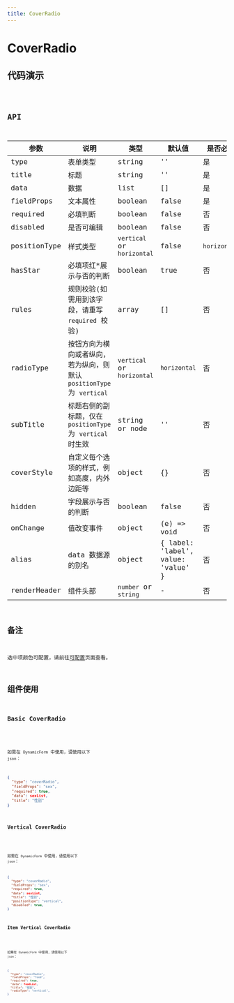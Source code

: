 ```yaml
---
title: CoverRadio
---
```


# CoverRadio

## 代码演示

<code src="./demo/index.tsx" />

## API

| 参数         | 说明                                                                  | 类型                       | 默认值                             | 是否必填     |
| ------------ | --------------------------------------------------------------------- | -------------------------- | ---------------------------------- | ------------ |
| type         | 表单类型                                                              | string                     | ''                                 | 是           |
| title        | 标题                                                                  | string                     | ''                                 | 是           |
| data         | 数据                                                                  | list                       | []                                 | 是           |
| fieldProps   | 文本属性                                                              | boolean                    | false                              | 是           |
| required     | 必填判断                                                              | boolean                    | false                              | 否           |
| disabled     | 是否可编辑                                                            | boolean                    | false                              | 否           |
| positionType | 样式类型                                                              | `vertical` or `horizontal` | false                              | `horizontal` |
| hasStar      | 必填项红\*展示与否的判断                                              | boolean                    | true                               | 否           |
| rules        | 规则校验(如需用到该字段，请重写 `required` 校验)                      | array                      | []                                 | 否           |
| radioType    | 按钮方向为横向或者纵向，若为纵向，则默认 `positionType` 为 `vertical` | `vertical` or `horizontal` | `horizontal`                       | 否           |
| subTitle     | 标题右侧的副标题，仅在 `positionType` 为 `vertical` 时生效            | string or node             | ''                                 | 否           |
| coverStyle   | 自定义每个选项的样式，例如高度，内外边距等                            | object                     | {}                                 | 否           |
| hidden       | 字段展示与否的判断                                                    | boolean                    | false                              | 否           |
| onChange     | 值改变事件                                                            | object                     | (e) => void                        | 否           |
| alias        | data 数据源的别名                                                     | object                     | { label: 'label', value: 'value' } | 否           |
| renderHeader | 组件头部                                                              | `number` or `string`       | -                                  | 否           |

## 备注

选中项颜色可配置，请前往[可配置](https://dform.alitajs.com/setting)页面查看。

## 组件使用

### Basic CoverRadio

<code src="./demo/basicRadio.tsx" />

如需在 `DynamicForm` 中使用，请使用以下 `json`：

```json
{
  "type": "coverRadio",
  "fieldProps": "sex",
  "required": true,
  "data": sexList,
  "title": "性别"
}
```

### Vertical CoverRadio

<code src="./demo/vertical.tsx" />

如需在 `DynamicForm` 中使用，请使用以下 `json`：

```json
{
  "type": "coverRadio",
  "fieldProps": "sex",
  "required": true,
  "data": sexList,
  "title": "性别",
  "positionType": "vertical",
  "disabled": true,
}
```

### Item Vertical CoverRadio

<code src="./demo/itemVertical.tsx" />

如需在 `DynamicForm` 中使用，请使用以下 `json`：

```json
{
  "type": "coverRadio",
  "fieldProps": "food",
  "required": true,
  "data": foodList,
  "title": "性别",
  "radioType": "vertical",
}
```